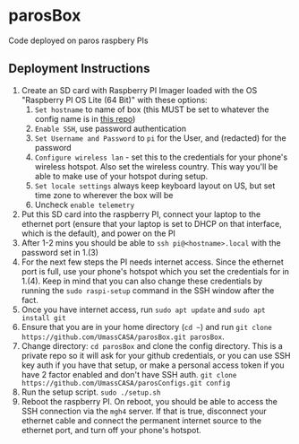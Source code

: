 # parosBox

Code deployed on paros raspbery PIs

## Deployment Instructions

1. Create an SD card with Raspberry PI Imager loaded with the OS "Raspberry PI OS Lite (64 Bit)" with these options:
   1. `Set hostname` to name of box (this MUST be set to whatever the config name is in [this repo](https://github.com/UMassCASA/parosConfigs))
   2. `Enable SSH`, use password authentication
   3. `Set Username and Password` to `pi` for the User, and (redacted) for the password
   4. `Configure wireless lan` - set this to the credentials for your phone's wireless hotspot. Also set the wireless country. This way you'll be able to make use of your hotspot during setup.
   5. `Set locale settings` always keep keyboard layout on US, but set time zone to wherever the box will be
   6. Uncheck `enable telemetry`
2. Put this SD card into the raspberry PI, connect your laptop to the ethernet port (ensure that your laptop is set to DHCP on that interface, which is the default), and power on the PI
3. After 1-2 mins you should be able to `ssh pi@<hostname>.local` with the password set in 1.(3)
4. For the next few steps the PI needs internet access. Since the ethernet port is full, use your phone's hotspot which you set the credentials for in 1.(4). Keep in mind that you can also change these credentials by running the `sudo raspi-setup` command in the SSH window after the fact.
5. Once you have internet access, run `sudo apt update` and `sudo apt install git`
6. Ensure that you are in your home directory (`cd ~`) and run `git clone https://github.com/UmassCASA/parosBox.git parosBox`.
7. Change directory: `cd parosBox` and clone the config directory. This is a private repo so it will ask for your github credentials, or you can use SSH key auth if you have that setup, or make a personal access token if you have 2 factor enabled and don't have SSH auth. `git clone https://github.com/UmassCASA/parosConfigs.git config`
8. Run the setup script. `sudo ./setup.sh`
9. Reboot the raspberry PI. On reboot, you should be able to access the SSH connection via the `mgh4` server. If that is true, disconnect your ethernet cable and connect the permanent internet source to the ethernet port, and turn off your phone's hotspot.
